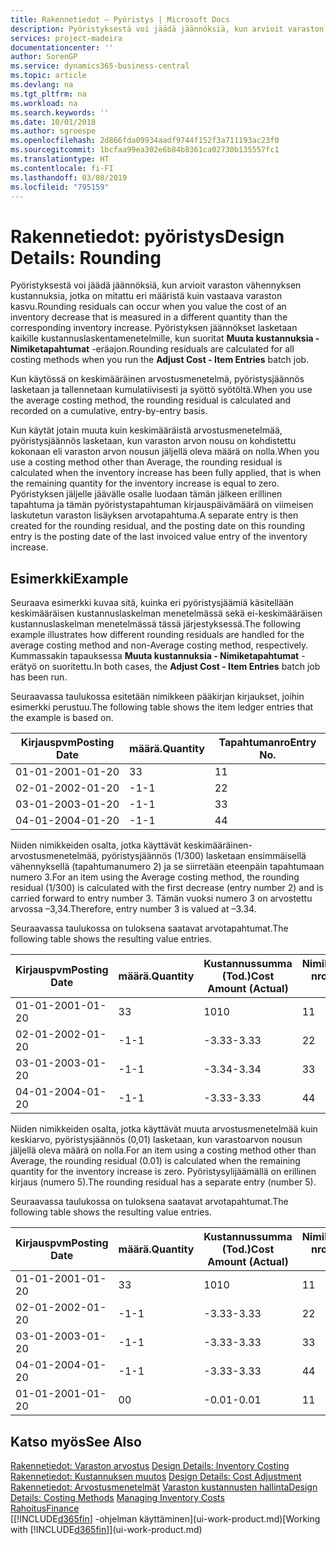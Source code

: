 ```yaml
---
title: Rakennetiedot – Pyöristys | Microsoft Docs
description: Pyöristyksestä voi jäädä jäännöksiä, kun arvioit varaston vähennyksen kustannuksia, jotka on mitattu eri määristä, kuin vastaava varaston kasvu. Pyöristyksen jäännökset lasketaan kaikille kustannuslaskentamenetelmille, kun suoritat **Muuta kustannuksia - Nimiketapahtumat** -eräajon.
services: project-madeira
documentationcenter: ''
author: SorenGP
ms.service: dynamics365-business-central
ms.topic: article
ms.devlang: na
ms.tgt_pltfrm: na
ms.workload: na
ms.search.keywords: ''
ms.date: 10/01/2018
ms.author: sgroespe
ms.openlocfilehash: 2d866fda09934aadf9744f152f3a711193ac23f0
ms.sourcegitcommit: 1bcfaa99ea302e6b84b8361ca02730b135557fc1
ms.translationtype: HT
ms.contentlocale: fi-FI
ms.lasthandoff: 03/08/2019
ms.locfileid: "795159"
---
```

# <a name="design-details-rounding"></a><span data-ttu-id="f6adc-104">Rakennetiedot: pyöristys</span><span class="sxs-lookup"><span data-stu-id="f6adc-104">Design Details: Rounding</span></span>
<span data-ttu-id="f6adc-105">Pyöristyksestä voi jäädä jäännöksiä, kun arvioit varaston vähennyksen kustannuksia, jotka on mitattu eri määristä kuin vastaava varaston kasvu.</span><span class="sxs-lookup"><span data-stu-id="f6adc-105">Rounding residuals can occur when you value the cost of an inventory decrease that is measured in a different quantity than the corresponding inventory increase.</span></span> <span data-ttu-id="f6adc-106">Pyöristyksen jäännökset lasketaan kaikille kustannuslaskentamenetelmille, kun suoritat **Muuta kustannuksia - Nimiketapahtumat** -eräajon.</span><span class="sxs-lookup"><span data-stu-id="f6adc-106">Rounding residuals are calculated for all costing methods when you run the **Adjust Cost - Item Entries** batch job.</span></span>  

 <span data-ttu-id="f6adc-107">Kun käytössä on keskimääräinen arvostusmenetelmä, pyöristysjäännös lasketaan ja tallennetaan kumulatiivisesti ja syöttö syötöltä.</span><span class="sxs-lookup"><span data-stu-id="f6adc-107">When you use the average costing method, the rounding residual is calculated and recorded on a cumulative, entry-by-entry basis.</span></span>  

 <span data-ttu-id="f6adc-108">Kun käytät jotain muuta kuin keskimääräistä arvostusmenetelmää, pyöristysjäännös lasketaan, kun varaston arvon nousu on kohdistettu kokonaan eli varaston arvon nousun jäljellä oleva määrä on nolla.</span><span class="sxs-lookup"><span data-stu-id="f6adc-108">When you use a costing method other than Average, the rounding residual is calculated when the inventory increase has been fully applied, that is when the remaining quantity for the inventory increase is equal to zero.</span></span> <span data-ttu-id="f6adc-109">Pyöristyksen jäljelle jäävälle osalle luodaan tämän jälkeen erillinen tapahtuma ja tämän pyöristystapahtuman kirjauspäivämäärä on viimeisen laskutetun varaston lisäyksen arvotapahtuma.</span><span class="sxs-lookup"><span data-stu-id="f6adc-109">A separate entry is then created for the rounding residual, and the posting date on this rounding entry is the posting date of the last invoiced value entry of the inventory increase.</span></span>  

## <a name="example"></a><span data-ttu-id="f6adc-110">Esimerkki</span><span class="sxs-lookup"><span data-stu-id="f6adc-110">Example</span></span>  
 <span data-ttu-id="f6adc-111">Seuraava esimerkki kuvaa sitä, kuinka eri pyöristysjäämiä käsitellään keskimääräisen kustannuslaskelman menetelmässä sekä ei-keskimääräisen kustannuslaskelman menetelmässä tässä järjestyksessä.</span><span class="sxs-lookup"><span data-stu-id="f6adc-111">The following example illustrates how different rounding residuals are handled for the average costing method and non-Average costing method, respectively.</span></span> <span data-ttu-id="f6adc-112">Kummassakin tapauksessa **Muuta kustannuksia - Nimiketapahtumat** -erätyö on suoritettu.</span><span class="sxs-lookup"><span data-stu-id="f6adc-112">In both cases, the **Adjust Cost - Item Entries** batch job has been run.</span></span>  

 <span data-ttu-id="f6adc-113">Seuraavassa taulukossa esitetään nimikkeen pääkirjan kirjaukset, joihin esimerkki perustuu.</span><span class="sxs-lookup"><span data-stu-id="f6adc-113">The following table shows the item ledger entries that the example is based on.</span></span>  

|<span data-ttu-id="f6adc-114">Kirjauspvm</span><span class="sxs-lookup"><span data-stu-id="f6adc-114">Posting Date</span></span>|<span data-ttu-id="f6adc-115">määrä.</span><span class="sxs-lookup"><span data-stu-id="f6adc-115">Quantity</span></span>|<span data-ttu-id="f6adc-116">Tapahtumanro</span><span class="sxs-lookup"><span data-stu-id="f6adc-116">Entry No.</span></span>|  
|------------------|--------------|---------------|  
|<span data-ttu-id="f6adc-117">01-01-20</span><span class="sxs-lookup"><span data-stu-id="f6adc-117">01-01-20</span></span>|<span data-ttu-id="f6adc-118">3</span><span class="sxs-lookup"><span data-stu-id="f6adc-118">3</span></span>|<span data-ttu-id="f6adc-119">1</span><span class="sxs-lookup"><span data-stu-id="f6adc-119">1</span></span>|  
|<span data-ttu-id="f6adc-120">02-01-20</span><span class="sxs-lookup"><span data-stu-id="f6adc-120">02-01-20</span></span>|<span data-ttu-id="f6adc-121">-1</span><span class="sxs-lookup"><span data-stu-id="f6adc-121">-1</span></span>|<span data-ttu-id="f6adc-122">2</span><span class="sxs-lookup"><span data-stu-id="f6adc-122">2</span></span>|  
|<span data-ttu-id="f6adc-123">03-01-20</span><span class="sxs-lookup"><span data-stu-id="f6adc-123">03-01-20</span></span>|<span data-ttu-id="f6adc-124">-1</span><span class="sxs-lookup"><span data-stu-id="f6adc-124">-1</span></span>|<span data-ttu-id="f6adc-125">3</span><span class="sxs-lookup"><span data-stu-id="f6adc-125">3</span></span>|  
|<span data-ttu-id="f6adc-126">04-01-20</span><span class="sxs-lookup"><span data-stu-id="f6adc-126">04-01-20</span></span>|<span data-ttu-id="f6adc-127">-1</span><span class="sxs-lookup"><span data-stu-id="f6adc-127">-1</span></span>|<span data-ttu-id="f6adc-128">4</span><span class="sxs-lookup"><span data-stu-id="f6adc-128">4</span></span>|  

 <span data-ttu-id="f6adc-129">Niiden nimikkeiden osalta, jotka käyttävät keskimääräinen-arvostusmenetelmää, pyöristysjäännös (1/300) lasketaan ensimmäisellä vähennyksellä (tapahtumanumero 2) ja se siirretään eteenpäin tapahtumaan numero 3.</span><span class="sxs-lookup"><span data-stu-id="f6adc-129">For an item using the Average costing method, the rounding residual (1/300) is calculated with the first decrease (entry number 2) and is carried forward to entry number 3.</span></span> <span data-ttu-id="f6adc-130">Tämän vuoksi numero 3 on arvostettu arvossa –3,34.</span><span class="sxs-lookup"><span data-stu-id="f6adc-130">Therefore, entry number 3 is valued at –3.34.</span></span>  

 <span data-ttu-id="f6adc-131">Seuraavassa taulukossa on tuloksena saatavat arvotapahtumat.</span><span class="sxs-lookup"><span data-stu-id="f6adc-131">The following table shows the resulting value entries.</span></span>  

|<span data-ttu-id="f6adc-132">Kirjauspvm</span><span class="sxs-lookup"><span data-stu-id="f6adc-132">Posting Date</span></span>|<span data-ttu-id="f6adc-133">määrä.</span><span class="sxs-lookup"><span data-stu-id="f6adc-133">Quantity</span></span>|<span data-ttu-id="f6adc-134">Kustannussumma (Tod.)</span><span class="sxs-lookup"><span data-stu-id="f6adc-134">Cost Amount (Actual)</span></span>|<span data-ttu-id="f6adc-135">Nimiketapahtuman nro</span><span class="sxs-lookup"><span data-stu-id="f6adc-135">Item Ledger Entry No.</span></span>|<span data-ttu-id="f6adc-136">Tapahtumanro</span><span class="sxs-lookup"><span data-stu-id="f6adc-136">Entry No.</span></span>|  
|------------------|--------------|----------------------------|---------------------------|---------------|  
|<span data-ttu-id="f6adc-137">01-01-20</span><span class="sxs-lookup"><span data-stu-id="f6adc-137">01-01-20</span></span>|<span data-ttu-id="f6adc-138">3</span><span class="sxs-lookup"><span data-stu-id="f6adc-138">3</span></span>|<span data-ttu-id="f6adc-139">10</span><span class="sxs-lookup"><span data-stu-id="f6adc-139">10</span></span>|<span data-ttu-id="f6adc-140">1</span><span class="sxs-lookup"><span data-stu-id="f6adc-140">1</span></span>|<span data-ttu-id="f6adc-141">1</span><span class="sxs-lookup"><span data-stu-id="f6adc-141">1</span></span>|  
|<span data-ttu-id="f6adc-142">02-01-20</span><span class="sxs-lookup"><span data-stu-id="f6adc-142">02-01-20</span></span>|<span data-ttu-id="f6adc-143">-1</span><span class="sxs-lookup"><span data-stu-id="f6adc-143">-1</span></span>|<span data-ttu-id="f6adc-144">-3.33</span><span class="sxs-lookup"><span data-stu-id="f6adc-144">-3.33</span></span>|<span data-ttu-id="f6adc-145">2</span><span class="sxs-lookup"><span data-stu-id="f6adc-145">2</span></span>|<span data-ttu-id="f6adc-146">2</span><span class="sxs-lookup"><span data-stu-id="f6adc-146">2</span></span>|  
|<span data-ttu-id="f6adc-147">03-01-20</span><span class="sxs-lookup"><span data-stu-id="f6adc-147">03-01-20</span></span>|<span data-ttu-id="f6adc-148">-1</span><span class="sxs-lookup"><span data-stu-id="f6adc-148">-1</span></span>|<span data-ttu-id="f6adc-149">-3.34</span><span class="sxs-lookup"><span data-stu-id="f6adc-149">-3.34</span></span>|<span data-ttu-id="f6adc-150">3</span><span class="sxs-lookup"><span data-stu-id="f6adc-150">3</span></span>|<span data-ttu-id="f6adc-151">3</span><span class="sxs-lookup"><span data-stu-id="f6adc-151">3</span></span>|  
|<span data-ttu-id="f6adc-152">04-01-20</span><span class="sxs-lookup"><span data-stu-id="f6adc-152">04-01-20</span></span>|<span data-ttu-id="f6adc-153">-1</span><span class="sxs-lookup"><span data-stu-id="f6adc-153">-1</span></span>|<span data-ttu-id="f6adc-154">-3.33</span><span class="sxs-lookup"><span data-stu-id="f6adc-154">-3.33</span></span>|<span data-ttu-id="f6adc-155">4</span><span class="sxs-lookup"><span data-stu-id="f6adc-155">4</span></span>|<span data-ttu-id="f6adc-156">4</span><span class="sxs-lookup"><span data-stu-id="f6adc-156">4</span></span>|  

 <span data-ttu-id="f6adc-157">Niiden nimikkeiden osalta, jotka käyttävät muuta arvostusmenetelmää kuin keskiarvo, pyöristysjäännös (0,01) lasketaan, kun varastoarvon nousun jäljellä oleva määrä on nolla.</span><span class="sxs-lookup"><span data-stu-id="f6adc-157">For an item using a costing method other than Average, the rounding residual (0.01) is calculated when the remaining quantity for the inventory increase is zero.</span></span> <span data-ttu-id="f6adc-158">Pyöristysylijäämällä on erillinen kirjaus (numero 5).</span><span class="sxs-lookup"><span data-stu-id="f6adc-158">The rounding residual has a separate entry (number 5).</span></span>  

 <span data-ttu-id="f6adc-159">Seuraavassa taulukossa on tuloksena saatavat arvotapahtumat.</span><span class="sxs-lookup"><span data-stu-id="f6adc-159">The following table shows the resulting value entries.</span></span>  

|<span data-ttu-id="f6adc-160">Kirjauspvm</span><span class="sxs-lookup"><span data-stu-id="f6adc-160">Posting Date</span></span>|<span data-ttu-id="f6adc-161">määrä.</span><span class="sxs-lookup"><span data-stu-id="f6adc-161">Quantity</span></span>|<span data-ttu-id="f6adc-162">Kustannussumma (Tod.)</span><span class="sxs-lookup"><span data-stu-id="f6adc-162">Cost Amount (Actual)</span></span>|<span data-ttu-id="f6adc-163">Nimiketapahtuman nro</span><span class="sxs-lookup"><span data-stu-id="f6adc-163">Item Ledger Entry No.</span></span>|<span data-ttu-id="f6adc-164">Tapahtumanro</span><span class="sxs-lookup"><span data-stu-id="f6adc-164">Entry No.</span></span>|  
|------------------|--------------|----------------------------|---------------------------|---------------|  
|<span data-ttu-id="f6adc-165">01-01-20</span><span class="sxs-lookup"><span data-stu-id="f6adc-165">01-01-20</span></span>|<span data-ttu-id="f6adc-166">3</span><span class="sxs-lookup"><span data-stu-id="f6adc-166">3</span></span>|<span data-ttu-id="f6adc-167">10</span><span class="sxs-lookup"><span data-stu-id="f6adc-167">10</span></span>|<span data-ttu-id="f6adc-168">1</span><span class="sxs-lookup"><span data-stu-id="f6adc-168">1</span></span>|<span data-ttu-id="f6adc-169">1</span><span class="sxs-lookup"><span data-stu-id="f6adc-169">1</span></span>|  
|<span data-ttu-id="f6adc-170">02-01-20</span><span class="sxs-lookup"><span data-stu-id="f6adc-170">02-01-20</span></span>|<span data-ttu-id="f6adc-171">-1</span><span class="sxs-lookup"><span data-stu-id="f6adc-171">-1</span></span>|<span data-ttu-id="f6adc-172">-3.33</span><span class="sxs-lookup"><span data-stu-id="f6adc-172">-3.33</span></span>|<span data-ttu-id="f6adc-173">2</span><span class="sxs-lookup"><span data-stu-id="f6adc-173">2</span></span>|<span data-ttu-id="f6adc-174">2</span><span class="sxs-lookup"><span data-stu-id="f6adc-174">2</span></span>|  
|<span data-ttu-id="f6adc-175">03-01-20</span><span class="sxs-lookup"><span data-stu-id="f6adc-175">03-01-20</span></span>|<span data-ttu-id="f6adc-176">-1</span><span class="sxs-lookup"><span data-stu-id="f6adc-176">-1</span></span>|<span data-ttu-id="f6adc-177">-3.33</span><span class="sxs-lookup"><span data-stu-id="f6adc-177">-3.33</span></span>|<span data-ttu-id="f6adc-178">3</span><span class="sxs-lookup"><span data-stu-id="f6adc-178">3</span></span>|<span data-ttu-id="f6adc-179">3</span><span class="sxs-lookup"><span data-stu-id="f6adc-179">3</span></span>|  
|<span data-ttu-id="f6adc-180">04-01-20</span><span class="sxs-lookup"><span data-stu-id="f6adc-180">04-01-20</span></span>|<span data-ttu-id="f6adc-181">-1</span><span class="sxs-lookup"><span data-stu-id="f6adc-181">-1</span></span>|<span data-ttu-id="f6adc-182">-3.33</span><span class="sxs-lookup"><span data-stu-id="f6adc-182">-3.33</span></span>|<span data-ttu-id="f6adc-183">4</span><span class="sxs-lookup"><span data-stu-id="f6adc-183">4</span></span>|<span data-ttu-id="f6adc-184">4</span><span class="sxs-lookup"><span data-stu-id="f6adc-184">4</span></span>|  
|<span data-ttu-id="f6adc-185">01-01-20</span><span class="sxs-lookup"><span data-stu-id="f6adc-185">01-01-20</span></span>|<span data-ttu-id="f6adc-186">0</span><span class="sxs-lookup"><span data-stu-id="f6adc-186">0</span></span>|<span data-ttu-id="f6adc-187">-0.01</span><span class="sxs-lookup"><span data-stu-id="f6adc-187">-0.01</span></span>|<span data-ttu-id="f6adc-188">1</span><span class="sxs-lookup"><span data-stu-id="f6adc-188">1</span></span>|<span data-ttu-id="f6adc-189">5</span><span class="sxs-lookup"><span data-stu-id="f6adc-189">5</span></span>|  

## <a name="see-also"></a><span data-ttu-id="f6adc-190">Katso myös</span><span class="sxs-lookup"><span data-stu-id="f6adc-190">See Also</span></span>  
 <span data-ttu-id="f6adc-191">[Rakennetiedot: Varaston arvostus](design-details-inventory-costing.md) </span><span class="sxs-lookup"><span data-stu-id="f6adc-191">[Design Details: Inventory Costing](design-details-inventory-costing.md) </span></span>  
 <span data-ttu-id="f6adc-192">[Rakennetiedot: Kustannuksen muutos](design-details-cost-adjustment.md) </span><span class="sxs-lookup"><span data-stu-id="f6adc-192">[Design Details: Cost Adjustment](design-details-cost-adjustment.md) </span></span>  
 <span data-ttu-id="f6adc-193">[Rakennetiedot: Arvostusmenetelmät](design-details-costing-methods.md) [Varaston kustannusten hallinta](finance-manage-inventory-costs.md)</span><span class="sxs-lookup"><span data-stu-id="f6adc-193">[Design Details: Costing Methods](design-details-costing-methods.md) [Managing Inventory Costs](finance-manage-inventory-costs.md)</span></span>  
 [<span data-ttu-id="f6adc-194">Rahoitus</span><span class="sxs-lookup"><span data-stu-id="f6adc-194">Finance</span></span>](finance.md)  
 <span data-ttu-id="f6adc-195">[[!INCLUDE[d365fin](includes/d365fin_md.md)] -ohjelman käyttäminen](ui-work-product.md)</span><span class="sxs-lookup"><span data-stu-id="f6adc-195">[Working with [!INCLUDE[d365fin](includes/d365fin_md.md)]](ui-work-product.md)</span></span>
